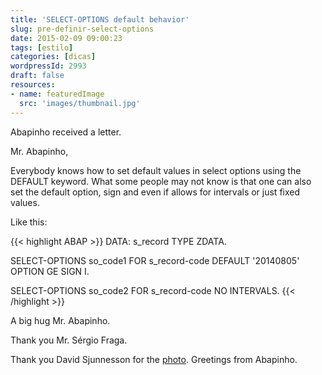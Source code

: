 ```yaml
---
title: 'SELECT-OPTIONS default behavior'
slug: pre-definir-select-options
date: 2015-02-09 09:00:23
tags: [estilo]
categories: [dicas]
wordpressId: 2993
draft: false
resources:
- name: featuredImage
  src: 'images/thumbnail.jpg'
---
```

Abapinho received a letter.

Mr. Abapinho,

Everybody knows how to set default values in select options using the DEFAULT keyword. What some people may not know is that one can also set the default option, sign and even if allows for intervals or just fixed values.

<!--more-->

Like this:


{{< highlight ABAP >}}
DATA: s_record TYPE ZDATA.

SELECT-OPTIONS so_code1 FOR s_record-code
                        DEFAULT '20140805'
                        OPTION GE SIGN I.

SELECT-OPTIONS so_code2 FOR s_record-code
                       NO INTERVALS.
{{< /highlight >}}

A big hug Mr. Abapinho.

Thank you Mr. Sérgio Fraga.

Thank you David Sjunnesson for the [photo][1].
Greetings from Abapinho.

   [1]: https://www.flickr.com/photos/sjunnesson/4968803264
